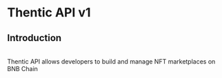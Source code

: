 # Thentic API v1
<h2>Introduction</h2><br>
Thentic API allows developers to build and manage NFT marketplaces on BNB Chain
